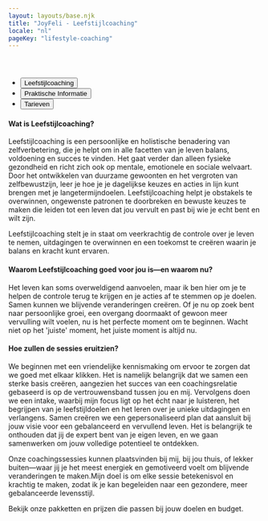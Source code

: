 ```yaml
---
layout: layouts/base.njk
title: "JoyFeli - Leefstijlcoaching"
locale: "nl"
pageKey: "lifestyle-coaching"
---
```


<!-- Hero Section -->
<header class="hero hero-pages mt-custom d-flex align-items-center justify-content-center text-center" style="background: url('/img/lifestylecoaching.jpg') no-repeat center center/cover;">
</header>

<!-- Tabs Section -->
<section class="py-5 bg-light">
  <div class="container">
    <div class="custom-tabs">
      <!-- Tab Navigation -->
      <ul class="nav nav-tabs justify-content-center mb-4 border-0" id="leefstijlcoachingTabs" role="tablist">
        <li class="nav-item">
          <button class="nav-link px-4 active" id="tab-lifestyle" data-bs-toggle="tab" data-bs-target="#lifestyle" type="button" role="tab" aria-controls="lifestyle" aria-selected="true">
            Leefstijlcoaching
          </button>
        </li>
        <li class="nav-item">
          <button class="nav-link px-4" id="tab-info" data-bs-toggle="tab" data-bs-target="#info" type="button" role="tab" aria-controls="info" aria-selected="false">
            Praktische Informatie
          </button>
        </li>
        <li class="nav-item">
          <button class="nav-link px-4" id="tab-pricing" data-bs-toggle="tab" data-bs-target="#pricing" type="button" role="tab" aria-controls="pricing" aria-selected="false">
            Tarieven
          </button>
        </li>
      </ul>
      <div class="tab-line"></div>
    </div>
    <!-- Tab Content -->
    <div class="tab-content pt-3" id="leefstijlcoachingTabsContent">
        <div class="tab-pane fade show active" id="lifestyle" role="tabpanel" aria-labelledby="tab-lifestyle">
            <h4>Wat is Leefstijlcoaching?</h4>
            <p>
            Leefstijlcoaching is een persoonlijke en holistische benadering van zelfverbetering, die je helpt om in alle facetten van je leven balans, voldoening en succes te vinden. Het gaat verder dan alleen fysieke gezondheid en richt zich ook op mentale, emotionele en sociale welvaart. Door het ontwikkelen van duurzame gewoonten en het vergroten van zelfbewustzijn, leer je hoe je je dagelijkse keuzes en acties in lijn kunt brengen met je langetermijndoelen. Leefstijlcoaching helpt je obstakels te overwinnen, ongewenste patronen te doorbreken en bewuste keuzes te maken die leiden tot een leven dat jou vervult en past bij wie je echt bent en wilt zijn. 
                <div class="mx-5 p-3 border border-dark shadow rounded-4 custom-bg">
                    Leefstijlcoaching stelt je in staat om veerkrachtig de controle over je leven te nemen, uitdagingen te overwinnen en    een toekomst te creëren waarin je balans en kracht kunt ervaren.
                </div>
            </p>
            <h4>Waarom Leefstijlcoaching goed voor jou is—en waarom nu?</h4>
            <p>
            Het leven kan soms overweldigend aanvoelen, maar ik ben hier om je te helpen de controle terug te krijgen en je acties af te stemmen op je doelen. Samen kunnen we blijvende veranderingen creëren. Of je nu op zoek bent naar persoonlijke groei, een overgang doormaakt of gewoon meer vervulling wilt voelen, nu is het perfecte moment om te beginnen. Wacht niet op het 'juiste' moment, het juiste moment is altijd nu. 
            </p>
        </div>
        <div class="tab-pane fade" id="info" role="tabpanel" aria-labelledby="tab-info">
            <h4>Hoe zullen de sessies eruitzien?</h4>
            <p>
            We beginnen met een vriendelijke kennismaking om ervoor te zorgen dat we goed met elkaar klikken. Het is namelijk belangrijk dat we samen een sterke basis creëren, aangezien het succes van een coachingsrelatie gebaseerd is op de vertrouwensband tussen jou en mij. Vervolgens doen we een intake, waarbij mijn focus ligt op het écht naar je luisteren, het begrijpen van je leefstijldoelen en het leren over je unieke uitdagingen en verlangens. Samen creëren we een gepersonaliseerd plan dat aansluit bij jouw visie voor een gebalanceerd en vervullend leven. Het is belangrijk te onthouden dat jij de expert bent van je eigen leven, en we gaan samenwerken om jouw volledige potentieel te ontdekken.
            </p>
            <p>
            Onze coachingssessies kunnen plaatsvinden bij mij, bij jou thuis, of lekker buiten—waar jij je het meest energiek en gemotiveerd voelt om blijvende veranderingen te maken.Mijn doel is om elke sessie betekenisvol en krachtig te maken, zodat ik je kan begeleiden naar een gezondere, meer gebalanceerde levensstijl.
            </p>
        </div>
        <div class="tab-pane fade" id="pricing" role="tabpanel" aria-labelledby="tab-pricing">
            <p>
            Bekijk onze pakketten en prijzen die passen bij jouw doelen en budget.
            </p>
        </div>
    </div>
  </div>
</section>